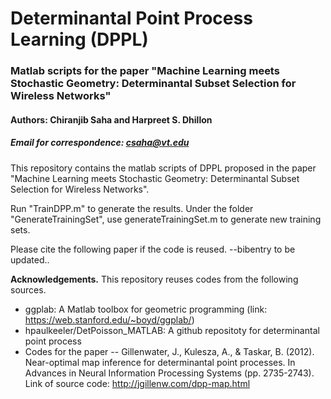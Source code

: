 # Determinantal Point Process Learning (DPPL)
### Matlab scripts for the paper "Machine Learning meets Stochastic Geometry: Determinantal Subset Selection for Wireless Networks"
#### Authors: Chiranjib Saha and Harpreet S. Dhillon
##### Email for correspondence: csaha@vt.edu

This repository contains the matlab scripts of DPPL proposed in the paper "Machine Learning meets Stochastic Geometry:
Determinantal Subset Selection for Wireless
Networks". 

Run "TrainDPP.m" to generate the results.
Under the folder "GenerateTrainingSet", use generateTrainingSet.m to generate new training sets.

Please cite the following paper if the code is reused. 
--bibentry to be updated..


**Acknowledgements.**
This repository reuses codes from the following sources. 
- ggplab: A Matlab toolbox for geometric programming (link: https://web.stanford.edu/~boyd/ggplab/)
- hpaulkeeler/DetPoisson_MATLAB: A github repositoty for determinantal point process
- Codes for the paper --
 Gillenwater, J., Kulesza, A., & Taskar, B. (2012). Near-optimal map inference for determinantal point processes. In Advances in Neural  Information Processing Systems (pp. 2735-2743).
  Link of source code: http://jgillenw.com/dpp-map.html 

